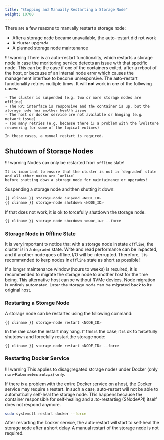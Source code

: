```yaml
---
title: "Stopping and Manually Restarting a Storage Node"
weight: 10700
---
```


There are a few reasons to manually restart a storage node:
- After a storage node became unavailable, the auto-restart did not work
- A cluster upgrade
- A planned storage node maintenance

!!! warning
    There is an auto-restart functionality, which restarts a storage node in case the monitoring service detects
    an issue with that specific node. This can be the case if one of the containers exited, after a reboot 
    of the host, or because of an internal node error which causes the management interface to become 
    unresponsive. The auto-restart functionality retries multiple times. It will **not** work in one of 
    the following cases:
    
    - The cluster is suspended (e.g. two or more storage nodes are offline)
    - The RPC interface is responsive and the container is up, but the storage node has another health issue
    - The host or docker service are not available or hanging (e.g. network issue) 
    - Too many retries (e.g. because there is a problem with the lvolstore recovering for some of the logical volimes)
    
    In these cases, a manual restart is required.

## Shutdown of Storage Nodes

!!! warning
    Nodes can only be restarted from `offline` state!
    
    It is important to ensure that the cluster is not in `degraded` state and all other nodes are `online` 
    before shutting down a storage node for maintainance or upgrades!

Suspending a storage node and then shutting it down: 

```bash title="Shutdown storage node"
{{ cliname }} storage-node suspend <NODE_ID> 
{{ cliname }} storage-node shutdown <NODE_ID> 
```   

If that does not work, it is ok to forcefully shutdown the storage node.

```bash title="Shutdown storage node forcefully"
{{ cliname }} storage-node shutdown <NODE_ID> --force
```
### Storage Node in Offline State

It is very important to notice that with a storage node in state `offline`, the cluster is in a `degraded` state.
Write and read performance can be impacted, and if another node goes offline, I/O will be interrupted.
Therefore, it is recommended to keep nodes in `offline` state as short as possible!

If a longer maintenance window (hours to weeks) is required, it is recommended to migrate 
the storage node to another host for the time being. This alternative host can be without NVMe devices.
Node migration is entirely automated. Later the storage node can be migrated back to its original host.

### Restarting a Storage Node

A storage node can be restarted using the following command:

```bash title="Restarting storage node"
{{ cliname }} storage-node restart <NODE_ID> 
```    

In the rare case the restart may hang. If this is the case, it is ok to forcefully shutdown and forcefully
restart the storage node:

```bash title="Restarting storage node"
{{ cliname }} storage-node restart <NODE_ID> --force 
```   

### Restarting Docker Service

!!! warning
    This applies to disaggregated storage nodes under Docker (only non-Kubernetes setups) only. 
  
If there is a problem with the entire Docker service on a host, the Docker service may require a restart. 
In such a case, auto-restart will not be able to automatically self-heal the storage node. This happens because the
container responsible for self-healing and auto-restarting (SNodeAPI) itself does not respond anymore.

```bash title="Restarting docker service"
sudo systemctl restart docker --force
```  

After restarting the Docker service, the auto-restart will start to self-heal the storage node after a short delay.
A manual restart of the storage node is not required.
